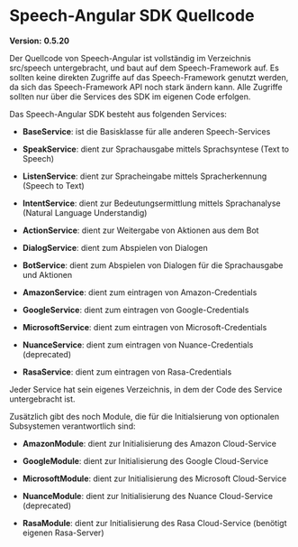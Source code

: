 # Speech-Angular SDK Quellcode

**Version:** **0.5.20**

Der Quellcode von Speech-Angular ist vollständig im Verzeichnis src/speech untergebracht, und baut auf dem Speech-Framework auf. Es sollten keine direkten Zugriffe auf das Speech-Framework genutzt werden, da sich das Speech-Framework API noch stark ändern kann. Alle Zugriffe sollten nur über die Services des SDK im eigenen Code erfolgen.

Das Speech-Angular SDK besteht aus folgenden Services:

* **BaseService**: ist die Basisklasse für alle anderen Speech-Services

* **SpeakService**: dient zur Sprachausgabe mittels Sprachsyntese (Text to Speech)

* **ListenService**: dient zur Spracheingabe mittels Spracherkennung (Speech to Text)

* **IntentService**: dient zur Bedeutungsermittlung mittels Sprachanalyse (Natural Language Understandig)

* **ActionService**: dient zur Weitergabe von Aktionen aus dem Bot

* **DialogService**: dient zum Abspielen von Dialogen

* **BotService**: dient zum Abspielen von Dialogen für die Sprachausgabe und Aktionen

* **AmazonService**: dient zum eintragen von Amazon-Credentials

* **GoogleService**: dient zum eintragen von Google-Credentials

* **MicrosoftService**: dient zum eintragen von Microsoft-Credentials

* **NuanceService**: dient zum eintragen von Nuance-Credentials (deprecated)

* **RasaService**: dient zum eintragen von Rasa-Credentials


Jeder Service hat sein eigenes Verzeichnis, in dem der Code des Service untergebracht ist.


Zusätzlich gibt des noch Module, die für die Initialsierung von optionalen Subsystemen verantwortlich sind:

* **AmazonModule**: dient zur Initialisierung des Amazon Cloud-Service

* **GoogleModule**: dient zur Initialisierung des Google Cloud-Service

* **MicrosoftModule**: dient zur Initialisierung des Microsoft Cloud-Service

* **NuanceModule**: dient zur Initialisierung des Nuance Cloud-Service (deprecated)

* **RasaModule**: dient zur Initialisierung des Rasa Cloud-Service (benötigt eigenen Rasa-Server)
